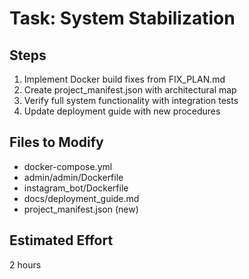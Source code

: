 # Task: System Stabilization

## Steps
1. Implement Docker build fixes from FIX_PLAN.md
2. Create project_manifest.json with architectural map
3. Verify full system functionality with integration tests
4. Update deployment guide with new procedures

## Files to Modify
- docker-compose.yml
- admin/admin/Dockerfile
- instagram_bot/Dockerfile
- docs/deployment_guide.md
- project_manifest.json (new)

## Estimated Effort
2 hours